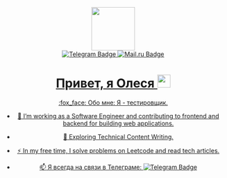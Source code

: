  <div id="header" align="center">
  <img src="https://i.giphy.com/media/v1.Y2lkPTc5MGI3NjExa2xrZmFid3Rmbjgyb2I1Z2NvZzBucGptMWdnNWJvenVyZjRmemdjYSZlcD12MV9pbnRlcm5hbF9naWZfYnlfaWQmY3Q9cw/M4NykXxUE0HAcK7UJ6/giphy.gif" width="100"/>
</div>
<div id="badges" align="center">
  <a href="https://t.me/Olesya1812">
  <img src="https://img.shields.io/badge/Telegram-blue?logo=telegram&logoColor=white&style=for-the-badge" alt="Telegram Badge"/>
   <a href="https://mail.ru/olesya1812@mail.ru">  
  <img src="https://img.shields.io/badge/Mail.ru-blue?logo=mail&logoColor=white&style=for-the-badge" alt="Mail.ru Badge"/>  
   <h1>
  Привет, я Олеся
  <img src="https://media.giphy.com/media/Wj7lNjMNDxSmc/giphy.gif?cid=790b7611r2ak1483iwl9vvorr6zucalgivz7m5e4mgqdqch0&ep=v1_gifs_search&rid=giphy.gif&ct=g" width="30px"/>
</h1>  
   :fox_face: Обо мне: Я - тестировщик.

- :telescope: I’m working as a Software Engineer and contributing to frontend and backend for building web applications.

- :seedling: Exploring Technical Content Writing.

- :zap: In my free time, I solve problems on Leetcode and read tech articles.

- :mailbox: Я всегда на связи в Телеграме: [![Telegram Badge](https://img.shields.io/badge/Telegram-blue?logo=telegram&logoColor=white&style=for-the-badge)](https://t.me/Olesya1812)
